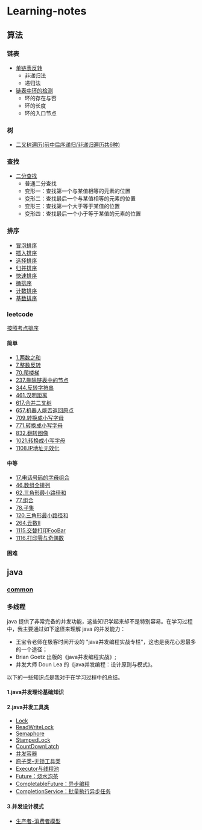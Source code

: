 # Learning-notes

## 算法
### 链表
- [单链表反转](https://github.com/lidonggg/Learning-notes/blob/master/algorithm/src/main/java/com/lidong/algorithm/linkedlist/LinkedListReserve.java)
  - 非递归法
  - 递归法
- [链表中环的检测](https://github.com/lidonggg/Learning-notes/blob/master/algorithm/src/main/java/com/lidong/algorithm/linkedlist/LinkedListCircle.java)
  - 环的存在与否
  - 环的长度
  - 环的入口节点
### 树
- [二叉树遍历(前中后序递归/非递归遍历共6种)](https://github.com/lidonggg/Learning-notes/blob/master/algorithm/src/main/java/com/lidong/algorithm/tree/binarytree/TreeTraverse.java)
### 查找
- [二分查找](https://github.com/lidonggg/Learning-notes/blob/master/notes/algorithm/二分查找.md)
  - 普通二分查找
  - 变形一：查找第一个与某值相等的元素的位置
  - 变形二：查找最后一个与某值相等的元素的位置
  - 变形三：查找第一个大于等于某值的位置
  - 变形四：查找最后一个小于等于某值的元素的位置
### 排序
- [冒泡排序](https://github.com/lidonggg/Learning-notes/blob/master/algorithm/src/main/java/com/lidong/algorithm/sort/BubbleSort.java)
- [插入排序](https://github.com/lidonggg/Learning-notes/blob/master/algorithm/src/main/java/com/lidong/algorithm/sort/InsertSort.java)
- [选择排序](https://github.com/lidonggg/Learning-notes/blob/master/algorithm/src/main/java/com/lidong/algorithm/sort/SelectSort.java)
- [归并排序](https://github.com/lidonggg/Learning-notes/blob/master/algorithm/src/main/java/com/lidong/algorithm/sort/MergeSort.java)
- [快速排序](https://github.com/lidonggg/Learning-notes/blob/master/algorithm/src/main/java/com/lidong/algorithm/sort/QuickSort.java)
- [桶排序](https://github.com/lidonggg/Learning-notes/blob/master/algorithm/src/main/java/com/lidong/algorithm/sort/BucketSort.java)
- [计数排序](https://github.com/lidonggg/Learning-notes/blob/master/algorithm/src/main/java/com/lidong/algorithm/sort/CountingSort.java)
- [基数排序](https://github.com/lidonggg/Learning-notes/blob/master/algorithm/src/main/java/com/lidong/algorithm/sort/RadixSort.java)
### leetcode
[按照考点排序](https://github.com/lidonggg/Learning-notes/blob/master/notes/algorithm/leetcode/by-knowledge.md)

#### 简单
- [1.两数之和](https://github.com/lidonggg/Learning-notes/blob/master/algorithm/src/main/java/com/lidong/algorithm/leetcode/easy/TwoSum1.java)
- [7.整数反转](https://github.com/lidonggg/Learning-notes/blob/master/algorithm/src/main/java/com/lidong/algorithm/leetcode/easy/ReverseSignedInt7.java)
- [70.爬楼梯](https://github.com/lidonggg/Learning-notes/blob/master/algorithm/src/main/java/com/lidong/algorithm/leetcode/easy/dynamic/ClimbStairs70.java)
- [237.删除链表中的节点](https://github.com/lidonggg/Learning-notes/blob/master/algorithm/src/main/java/com/lidong/algorithm/leetcode/easy/DeleteNode237.java)
- [344.反转字符串](https://github.com/lidonggg/Learning-notes/blob/master/algorithm/src/main/java/com/lidong/algorithm/leetcode/easy/ReverseString344.java)
- [461.汉明距离](https://github.com/lidonggg/Learning-notes/blob/master/algorithm/src/main/java/com/lidong/algorithm/leetcode/easy/HamMingDistance461.java)
- [617.合并二叉树](https://github.com/lidonggg/Learning-notes/blob/master/algorithm/src/main/java/com/lidong/algorithm/leetcode/easy/MergeTrees617.java)
- [657.机器人能否返回原点](https://github.com/lidonggg/Learning-notes/blob/master/algorithm/src/main/java/com/lidong/algorithm/leetcode/easy/JudgeCircle657.java)
- [709.转换成小写字母](https://github.com/lidonggg/Learning-notes/blob/master/algorithm/src/main/java/com/lidong/algorithm/leetcode/easy/ToLowerCase709.java)
- [771.转换成小写字母](https://github.com/lidonggg/Learning-notes/blob/master/algorithm/src/main/java/com/lidong/algorithm/leetcode/easy/NumJewelsInStones771.java)
- [832.翻转图像](https://github.com/lidonggg/Learning-notes/blob/master/algorithm/src/main/java/com/lidong/algorithm/leetcode/easy/FlipAndInvertImage832.java)
- [1021.转换成小写字母](https://github.com/lidonggg/Learning-notes/blob/master/algorithm/src/main/java/com/lidong/algorithm/leetcode/easy/RemoveOuterParentheses1021.java)
- [1108.IP地址无效化](https://github.com/lidonggg/Learning-notes/blob/master/algorithm/src/main/java/com/lidong/algorithm/leetcode/easy/InvalidateIpAddr1108.java)
#### 中等
- [17.电话号码的字母组合](https://github.com/lidonggg/Learning-notes/blob/master/algorithm/src/main/java/com/lidong/algorithm/leetcode/middling/LetterCombinations17.java)
- [46.数组全排列](https://github.com/lidonggg/Learning-notes/blob/master/algorithm/src/main/java/com/lidong/algorithm/leetcode/middling/FullyArrange46.java)
- [62.三角形最小路径和](https://github.com/lidonggg/Learning-notes/blob/master/notes/algorithm/leetcode/dynamic/62-不同路径.md)
- [77.组合](https://github.com/lidonggg/Learning-notes/blob/master/algorithm/src/main/java/com/lidong/algorithm/leetcode/middling/Combine77.java)
- [78.子集](https://github.com/lidonggg/Learning-notes/blob/master/algorithm/src/main/java/com/lidong/algorithm/leetcode/middling/Subsets78.java)
- [120.三角形最小路径和](https://github.com/lidonggg/Learning-notes/blob/master/notes/algorithm/leetcode/dynamic/120-三角形最小路径和.md)
- [264.丑数Ⅱ](https://github.com/lidonggg/Learning-notes/blob/master/algorithm/src/main/java/com/lidong/algorithm/leetcode/middling/dynamic/NthUglyNumber264.java)
- [1115.交替打印FooBar](https://github.com/lidonggg/Learning-notes/blob/master/algorithm/src/main/java/com/lidong/algorithm/leetcode/middling/concurrent/FooBar1115.java)
- [1116.打印零与奇偶数](https://github.com/lidonggg/Learning-notes/blob/master/algorithm/src/main/java/com/lidong/algorithm/leetcode/middling/concurrent/ZeroEvenOdd1116.java)
#### 困难

## java
### [common](https://github.com/lidonggg/Learning-notes/blob/master/notes/java/common)
### 多线程
java 提供了非常完备的并发功能，这些知识学起来却不是特别容易。在学习过程中，我主要通过如下途径来理解 java 的并发能力：

- 王宝令老师在极客时间开设的 "java并发编程实战专栏"，这也是我花心思最多的一个途径；
- Brian Goetz 出版的《java并发编程实战》;
- 并发大师 Doun Lea 的《java并发编程：设计原则与模式》。

以下的一些知识点是我对于在学习过程中的总结。

#### 1.java并发理论基础知识
#### 2.java并发工具类
- [Lock](https://github.com/lidonggg/Learning-notes/blob/master/notes/java/concurrent/Lock.md)
- [ReadWriteLock](https://github.com/lidonggg/Learning-notes/blob/master/notes/java/concurrent/ReadWriteLock.md)
- [Semaphore](https://github.com/lidonggg/Learning-notes/blob/master/notes/java/concurrent/Semaphore.md)
- [StampedLock](https://github.com/lidonggg/Learning-notes/blob/master/notes/java/concurrent/StampedLock.md)
- [CountDownLatch](https://github.com/lidonggg/Learning-notes/blob/master/notes/java/concurrent/CountDownLatch.md)
- [并发容器](https://github.com/lidonggg/Learning-notes/blob/master/notes/java/concurrent/并发容器.md)
- [原子类-无锁工具类](https://github.com/lidonggg/Learning-notes/blob/master/notes/java/concurrent/原子类-无锁工具类.md)
- [Executor与线程池](https://github.com/lidonggg/Learning-notes/blob/master/notes/java/concurrent/Executor与线程池.md)
- [Future：烧水泡茶](https://github.com/lidonggg/Learning-notes/blob/master/notes/java/concurrent/Future-烧水泡茶.md)
- [CompletableFuture：异步编程](https://github.com/lidonggg/Learning-notes/blob/master/notes/java/concurrent/CompletableFuture：异步编程.md)
- [CompletionService：批量执行异步任务](https://github.com/lidonggg/Learning-notes/blob/master/notes/java/concurrent/CompletionService：批量执行异步任务.md)
#### 3.并发设计模式
- [生产者-消费者模型](https://github.com/lidonggg/Learning-notes/blob/master/notes/java/concurrent/producer-consumer.md)
